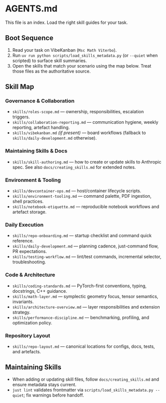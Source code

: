 # AGENTS.md

This file is an index. Load the right skill guides for your task.

## Boot Sequence

1. Read your task on VibeKanban (`Msc Math Viterbo`).
2. Run `uv run python scripts/load_skills_metadata.py` (or `--quiet` when scripted) to surface skill summaries.
3. Open the skills that match your scenario using the map below. Treat those files as the authoritative source.

## Skill Map

### Governance & Collaboration

- `skills/roles-scope.md` — ownership, responsibilities, escalation triggers.
- `skills/collaboration-reporting.md` — communication hygiene, weekly reporting, artefact handling.
- `skills/vibekanban.md` *(if present)* — board workflows (fallback to `skills/daily-development.md` otherwise).

### Maintaining Skills & Docs

- `skills/skill-authoring.md` — how to create or update skills to Anthropic spec. See also `docs/creating_skills.md` for extended notes.

### Environment & Tooling

- `skills/devcontainer-ops.md` — host/container lifecycle scripts.
- `skills/environment-tooling.md` — command palette, PDF ingestion, shell practices.
- `skills/notebook-etiquette.md` — reproducible notebook workflows and artefact storage.

### Daily Execution

- `skills/repo-onboarding.md` — startup checklist and command quick reference.
- `skills/daily-development.md` — planning cadence, just-command flow, PR expectations.
- `skills/testing-workflow.md` — lint/test commands, incremental selector, troubleshooting.

### Code & Architecture

- `skills/coding-standards.md` — PyTorch-first conventions, typing, docstrings, C++ guidance.
- `skills/math-layer.md` — symplectic geometry focus, tensor semantics, invariants.
- `skills/architecture-overview.md` — layer responsibilities and extension strategy.
- `skills/performance-discipline.md` — benchmarking, profiling, and optimization policy.

### Repository Layout

- `skills/repo-layout.md` — canonical locations for configs, docs, tests, and artefacts.

## Maintaining Skills

- When adding or updating skill files, follow `docs/creating_skills.md` and ensure metadata stays current.
- `just lint` validates frontmatter via `scripts/load_skills_metadata.py --quiet`; fix warnings before handoff.
